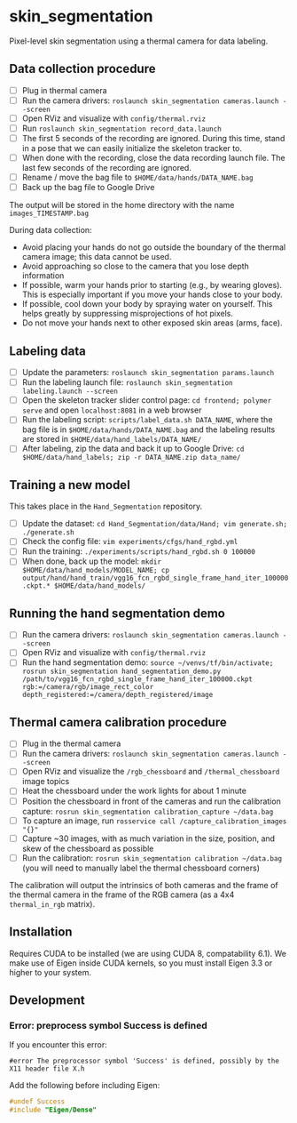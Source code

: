 # skin_segmentation
Pixel-level skin segmentation using a thermal camera for data labeling.

## Data collection procedure
- [ ] Plug in thermal camera
- [ ] Run the camera drivers: `roslaunch skin_segmentation cameras.launch --screen`
- [ ] Open RViz and visualize with `config/thermal.rviz`
- [ ] Run `roslaunch skin_segmentation record_data.launch`
- [ ] The first 5 seconds of the recording are ignored. During this time, stand in a pose that we can easily initialize the skeleton tracker to.
- [ ] When done with the recording, close the data recording launch file. The last few seconds of the recording are ignored.
- [ ] Rename / move the bag file to `$HOME/data/hands/DATA_NAME.bag`
- [ ] Back up the bag file to Google Drive

The output will be stored in the home directory with the name `images_TIMESTAMP.bag`

During data collection:
- Avoid placing your hands do not go outside the boundary of the thermal camera image; this data cannot be used.
- Avoid approaching so close to the camera that you lose depth information
- If possible, warm your hands prior to starting (e.g., by wearing gloves). This is especially important if you move your hands close to your body.
- If possible, cool down your body by spraying water on yourself. This helps greatly by suppressing misprojections of hot pixels.
- Do not move your hands next to other exposed skin areas (arms, face).

## Labeling data
- [ ] Update the parameters: `roslaunch skin_segmentation params.launch`
- [ ] Run the labeling launch file: `roslaunch skin_segmentation labeling.launch --screen`
- [ ] Open the skeleton tracker slider control page: `cd frontend; polymer serve` and open `localhost:8081` in a web browser
- [ ] Run the labeling script: `scripts/label_data.sh DATA_NAME`, where the bag file is in `$HOME/data/hands/DATA_NAME.bag` and the labeling results are stored in `$HOME/data/hand_labels/DATA_NAME/`
- [ ] After labeling, zip the data and back it up to Google Drive: `cd $HOME/data/hand_labels; zip -r DATA_NAME.zip data_name/`

## Training a new model
This takes place in the `Hand_Segmentation` repository.
- [ ] Update the dataset: `cd Hand_Segmentation/data/Hand; vim generate.sh; ./generate.sh`
- [ ] Check the config file: `vim experiments/cfgs/hand_rgbd.yml`
- [ ] Run the training: `./experiments/scripts/hand_rgbd.sh 0 100000`
- [ ] When done, back up the model: `mkdir $HOME/data/hand_models/MODEL_NAME; cp output/hand/hand_train/vgg16_fcn_rgbd_single_frame_hand_iter_100000.ckpt.* $HOME/data/hand_models/`

## Running the hand segmentation demo
- [ ] Run the camera drivers: `roslaunch skin_segmentation cameras.launch --screen`
- [ ] Open RViz and visualize with `config/thermal.rviz`
- [ ] Run the hand segmentation demo: `source ~/venvs/tf/bin/activate; rosrun skin_segmentation hand_segmentation_demo.py /path/to/vgg16_fcn_rgbd_single_frame_hand_iter_100000.ckpt rgb:=/camera/rgb/image_rect_color depth_registered:=/camera/depth_registered/image`

## Thermal camera calibration procedure
- [ ] Plug in the thermal camera
- [ ] Run the camera drivers: `roslaunch skin_segmentation cameras.launch --screen`
- [ ] Open RViz and visualize the `/rgb_chessboard` and `/thermal_chessboard` image topics
- [ ] Heat the chessboard under the work lights for about 1 minute
- [ ] Position the chessboard in front of the cameras and run the calibration capture: `rosrun skin_segmentation calibration_capture ~/data.bag`
- [ ] To capture an image, run `rosservice call /capture_calibration_images "{}"`
- [ ] Capture ~30 images, with as much variation in the size, position, and skew of the chessboard as possible
- [ ] Run the calibration: `rosrun skin_segmentation calibration ~/data.bag` (you will need to manually label the thermal chessboard corners)

The calibration will output the intrinsics of both cameras and the frame of the thermal camera in the frame of the RGB camera (as a 4x4 `thermal_in_rgb` matrix).

## Installation
Requires CUDA to be installed (we are using CUDA 8, compatability 6.1).
We make use of Eigen inside CUDA kernels, so you must install Eigen 3.3 or higher to your system.

## Development
### Error: preprocess symbol Success is defined
If you encounter this error:
```
#error The preprocessor symbol 'Success' is defined, possibly by the X11 header file X.h
```

Add the following before including Eigen:
```cpp
#undef Success
#include "Eigen/Dense"
```
